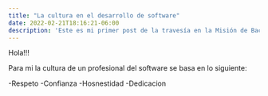 ```yaml
---
title: "La cultura en el desarrollo de software"
date: 2022-02-21T18:16:21-06:00
description: 'Este es mi primer post de la travesía en la Misión de Backend con Node JS de Launch X.'
---
```


Hola!!!

Para mi la cultura de un profesional del software se basa en lo siguiente:

-Respeto 
-Confianza
-Hosnestidad
-Dedicacion
